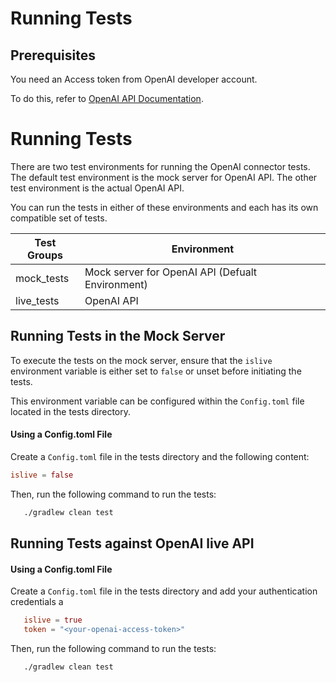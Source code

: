 # Running Tests

## Prerequisites
You need an Access token from OpenAI developer account.

To do this, refer to [OpenAI API Documentation](https://platform.openai.com/docs/api-reference/introduction).

# Running Tests

There are two test environments for running the OpenAI connector tests. The default test environment is the mock server for OpenAI API. The other test environment is the actual OpenAI API. 

You can run the tests in either of these environments and each has its own compatible set of tests.

 Test Groups | Environment                                       
-------------|---------------------------------------------------
 mock_tests  | Mock server for OpenAI API (Defualt Environment) 
 live_tests  | OpenAI API                                       

## Running Tests in the Mock Server

To execute the tests on the mock server, ensure that the `islive` environment variable is either set to `false` or unset before initiating the tests. 

This environment variable can be configured within the `Config.toml` file located in the tests directory.

#### Using a Config.toml File

Create a `Config.toml` file in the tests directory and the following content:

```toml
islive = false
```

Then, run the following command to run the tests:

```bash
   ./gradlew clean test
```

## Running Tests against OpenAI live API

#### Using a Config.toml File

Create a `Config.toml` file in the tests directory and add your authentication credentials a

```toml
   islive = true
   token = "<your-openai-access-token>"
```
Then, run the following command to run the tests:

```bash
   ./gradlew clean test 
```
